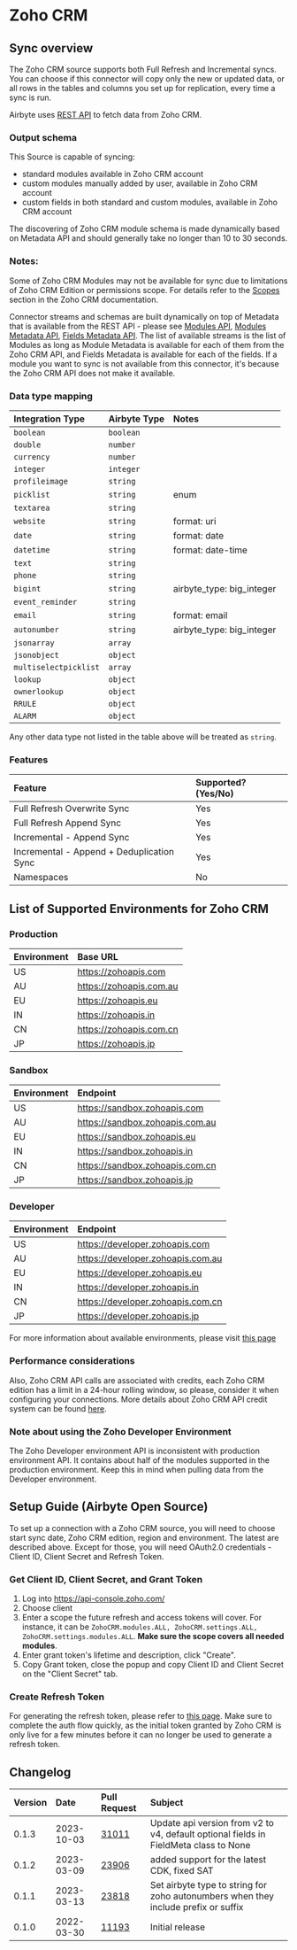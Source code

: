 # Zoho CRM

## Sync overview

The Zoho CRM source supports both Full Refresh and Incremental syncs. You can choose if this connector will copy only the new or updated data, or all rows in the tables and columns you set up for replication, every time a sync is run.

Airbyte uses [REST API](https://www.zoho.com/crm/developer/docs/api/v2/modules-api.html) to fetch data from Zoho CRM.

### Output schema

This Source is capable of syncing:

* standard modules available in Zoho CRM account
* custom modules manually added by user, available in Zoho CRM account
* custom fields in both standard and custom modules, available in Zoho CRM account

The discovering of Zoho CRM module schema is made dynamically based on Metadata API and should generally take no longer than 10 to 30 seconds.

### Notes:

Some of Zoho CRM Modules may not be available for sync due to limitations of Zoho CRM Edition or permissions scope. For details refer to the [Scopes](https://www.zoho.com/crm/developer/docs/api/v2/scopes.html) section in the Zoho CRM documentation.

Connector streams and schemas are built dynamically on top of Metadata that is available from the REST API - please see [Modules API](https://www.zoho.com/crm/developer/docs/api/v2/modules-api.html), [Modules Metadata API](https://www.zoho.com/crm/developer/docs/api/v2/module-meta.html), [Fields Metadata API](https://www.zoho.com/crm/developer/docs/api/v2/field-meta.html).
The list of available streams is the list of Modules as long as Module Metadata is available for each of them from the Zoho CRM API, and Fields Metadata is available for each of the fields. If a module you want to sync is not available from this connector, it's because the Zoho CRM API does not make it available. 

### Data type mapping

| Integration Type      | Airbyte Type | Notes                     |
|:----------------------|:-------------|:--------------------------|
| `boolean`             | `boolean`    |                           |
| `double`              | `number`     |                           |
| `currency`            | `number`     |                           |
| `integer`             | `integer`    |                           |
| `profileimage`        | `string`     |                           |
| `picklist`            | `string`     | enum                      |
| `textarea`            | `string`     |                           |
| `website`             | `string`     | format: uri               |
| `date`                | `string`     | format: date              |
| `datetime`            | `string`     | format: date-time         |
| `text`                | `string`     |                           |
| `phone`               | `string`     |                           |
| `bigint`              | `string`     | airbyte_type: big_integer |
| `event_reminder`      | `string`     |                           |
| `email`               | `string`     | format: email             |
| `autonumber`          | `string`     | airbyte_type: big_integer |
| `jsonarray`           | `array`      |                           |
| `jsonobject`          | `object`     |                           |
| `multiselectpicklist` | `array`      |                           |
| `lookup`              | `object`     |                           |
| `ownerlookup`         | `object`     |                           |
| `RRULE`               | `object`     |                           |
| `ALARM`               | `object`     |                           |

Any other data type not listed in the table above will be treated as `string`.

### Features

| Feature                                   | Supported? \(Yes/No\) |
|:------------------------------------------|:----------------------|
| Full Refresh Overwrite Sync               | Yes                   |
| Full Refresh Append Sync                  | Yes                   |
| Incremental - Append Sync                 | Yes                   |
| Incremental - Append + Deduplication Sync | Yes                   |
| Namespaces                                | No                    |

## List of Supported Environments for Zoho CRM

### Production

| Environment | Base URL                |
|:------------|:------------------------|
| US          | https://zohoapis.com    |
| AU          | https://zohoapis.com.au |
| EU          | https://zohoapis.eu     |
| IN          | https://zohoapis.in     |
| CN          | https://zohoapis.com.cn |
| JP          | https://zohoapis.jp     |

### Sandbox

| Environment | Endpoint                        |
|:------------|:--------------------------------|
| US          | https://sandbox.zohoapis.com    |
| AU          | https://sandbox.zohoapis.com.au |
| EU          | https://sandbox.zohoapis.eu     |
| IN          | https://sandbox.zohoapis.in     |
| CN          | https://sandbox.zohoapis.com.cn |
| JP          | https://sandbox.zohoapis.jp     |

### Developer

| Environment | Endpoint                           |
|:------------|:-----------------------------------|
| US          | https://developer.zohoapis.com     |
| AU          | https://developer.zohoapis.com.au  |
| EU          | https://developer.zohoapis.eu      |
| IN          | https://developer.zohoapis.in      |
| CN          | https://developer.zohoapis.com.cn  |
| JP          | https://developer.zohoapis.jp      |

For more information about available environments, please visit [this page](https://www.zoho.com/crm/developer/sandbox.html?src=dev-hub)

### Performance considerations

Also, Zoho CRM API calls are associated with credits, each Zoho CRM edition has a limit in a 24-hour rolling window, so please, consider it when configuring your connections.
More details about Zoho CRM API credit system can be found [here](https://www.zoho.com/crm/developer/docs/api/v2/api-limits.html).

### Note about using the Zoho Developer Environment

The Zoho Developer environment API is inconsistent with production environment API. It contains about half of the modules supported in the production environment. Keep this in mind when pulling data from the Developer environment.

## Setup Guide (Airbyte Open Source)

To set up a connection with a Zoho CRM source, you will need to choose start sync date, Zoho CRM edition, region and environment. The latest are described above. Except for those, you will need OAuth2.0 credentials - Client ID, Client Secret and Refresh Token.

### Get Client ID, Client Secret, and Grant Token

1. Log into https://api-console.zoho.com/
2. Choose client
3. Enter a scope the future refresh and access tokens will cover. For instance, it can be `ZohoCRM.modules.ALL, ZohoCRM.settings.ALL, ZohoCRM.settings.modules.ALL`. **Make sure the scope covers all needed modules**.
4. Enter grant token's lifetime and description, click "Create".
5. Copy Grant token, close the popup and copy Client ID and Client Secret on the "Client Secret" tab.

### Create Refresh Token

For generating the refresh token, please refer to [this page](https://www.zoho.com/crm/developer/docs/api/v2/access-refresh.html).
Make sure to complete the auth flow quickly, as the initial token granted by Zoho CRM is only live for a few minutes before it can no longer be used to generate a refresh token. 

## Changelog

| Version | Date       | Pull Request                                             | Subject                                                                              |
|:--------|:-----------|:---------------------------------------------------------|:-------------------------------------------------------------------------------------|
| 0.1.3   | 2023-10-03 | [31011](https://github.com/airbytehq/airbyte/pull/31011) | Update api version from v2 to v4, default optional fields in FieldMeta class to None |
| 0.1.2   | 2023-03-09 | [23906](https://github.com/airbytehq/airbyte/pull/23906) | added support for the latest CDK, fixed SAT                                          |
| 0.1.1   | 2023-03-13 | [23818](https://github.com/airbytehq/airbyte/pull/23818) | Set airbyte type to string for zoho autonumbers when they include prefix or suffix   |
| 0.1.0   | 2022-03-30 | [11193](https://github.com/airbytehq/airbyte/pull/11193) | Initial release                                                                      |
